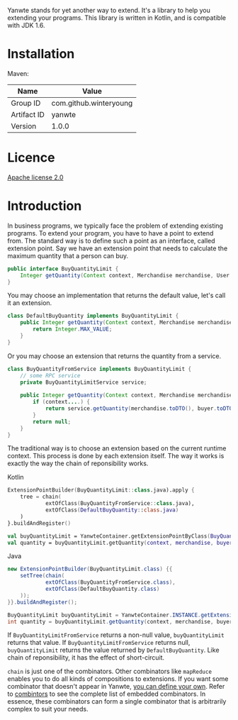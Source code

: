 Yanwte stands for yet another way to extend. It's a library to help you extending your programs. This library is written in Kotlin, and is compatible with JDK 1.6.

# Installation

Maven:

Name|Value
---|---
Group ID|com.github.winteryoung
Artifact ID|yanwte
Version|1.0.0

# Licence

[Apache license 2.0](http://www.apache.org/licenses/LICENSE-2.0.txt)

# Introduction

In business programs, we typically face the problem of extending existing programs. To extend your program, you have to have a point to extend from. The standard way is to define such a point as an interface, called extension point. Say we have an extension point that needs to calculate the maximum quantity that a person can buy.

```java
public interface BuyQuantityLimit {
    Integer getQuantity(Context context, Merchandise merchandise, User buyer);
}
```

You may choose an implementation that returns the default value, let's call it an extension.

```java
class DefaultBuyQuantity implements BuyQuantityLimit {
    public Integer getQuantity(Context context, Merchandise merchandise, User buyer) {
        return Integer.MAX_VALUE;
    }
}
```

Or you may choose an extension that returns the quantity from a service.

```java
class BuyQuantityFromService implements BuyQuantityLimit {
    // some RPC service
    private BuyQuantityLimitService service;
  
    public Integer getQuantity(Context context, Merchandise merchandise, User buyer) {
        if (context....) {
            return service.getQuantity(merchandise.toDTO(), buyer.toDTO())
        }
        return null;
    }
}
```

The traditional way is to choose an extension based on the current runtime context. This process is done by each extension itself. The way it works is exactly the way the chain of reponsibility works.

Kotlin
```kotlin
ExtensionPointBuilder(BuyQuantityLimit::class.java).apply {
    tree = chain(
            extOfClass(BuyQuantityFromService::class.java),
            extOfClass(DefaultBuyQuantity::class.java)
    )
}.buildAndRegister()

val buyQuantityLimit = YanwteContainer.getExtensionPointByClass(BuyQuantityLimit::class.java)!!
val quantity = buyQuantityLimit.getQuantity(context, merchandise, buyer)
```

Java
```java
new ExtensionPointBuilder(BuyQuantityLimit.class) {{
    setTree(chain(
            extOfClass(BuyQuantityFromService.class),
            extOfClass(DefaultBuyQuantity.class)
    ));
}}.buildAndRegister();

BuyQuantityLimit buyQuantityLimit = YanwteContainer.INSTANCE.getExtensionPointByClass(BuyQuantityLimit.class);
int quantity = buyQuantityLimit.getQuantity(context, merchandise, buyer);
```

If `BuyQuantityLimitFromService` returns a non-null value, `buyQuantityLimit` returns that value. If `BuyQuantityLimitFromService` returns null, `buyQuantityLimit` returns the value returned by `DefaultBuyQuantity`. Like chain of reponsibility, it has the effect of short-circuit.

`chain` is just one of the combinators. Other combinators like `mapReduce` enables you to do all kinds of compositions to extensions. If you want some combinator that doesn't appear in Yanwte, [you can define your own](CustomTreeCombinator). Refer to [combintors](combinators) to see the complete list of embedded combinators. In essence, these combinators can form a single combinator that is arbitrarily complex to suit your needs.
